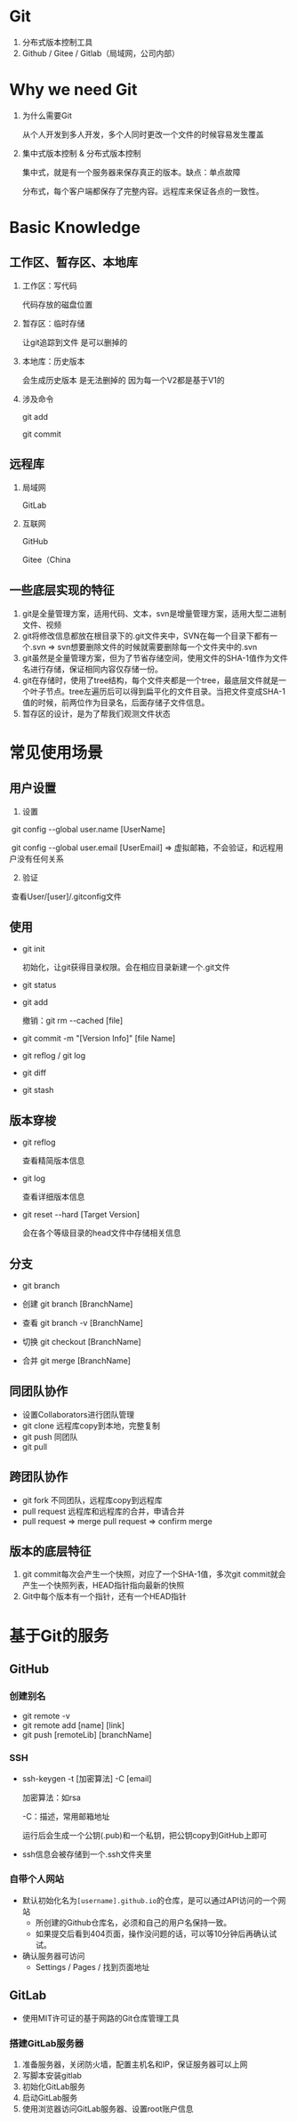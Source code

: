 # Git

1. 分布式版本控制工具
2. Github / Gitee / Gitlab（局域网，公司内部）

# Why we need Git

1. 为什么需要Git

   从个人开发到多人开发，多个人同时更改一个文件的时候容易发生覆盖

2. 集中式版本控制 & 分布式版本控制

   集中式，就是有一个服务器来保存真正的版本。缺点：单点故障

   分布式，每个客户端都保存了完整内容。远程库来保证各点的一致性。

# Basic Knowledge

## 工作区、暂存区、本地库

1. 工作区：写代码

   代码存放的磁盘位置

2. 暂存区：临时存储

   让git追踪到文件 是可以删掉的

3. 本地库：历史版本

   会生成历史版本 是无法删掉的 因为每一个V2都是基于V1的

4. 涉及命令

   git add

   git commit

## 远程库

1. 局域网

   GitLab

2. 互联网

   GitHub

   Gitee（China

## 一些底层实现的特征

1. git是全量管理方案，适用代码、文本，svn是增量管理方案，适用大型二进制文件、视频
2. git将修改信息都放在根目录下的.git文件夹中，SVN在每一个目录下都有一个.svn => svn想要删除文件的时候就需要删除每一个文件夹中的.svn
3. git虽然是全量管理方案，但为了节省存储空间，使用文件的SHA-1值作为文件名进行存储，保证相同内容仅存储一份。
4. git在存储时，使用了tree结构，每个文件夹都是一个tree，最底层文件就是一个叶子节点。tree左遍历后可以得到扁平化的文件目录。当把文件变成SHA-1值的时候，前两位作为目录名，后面存储子文件信息。
5. 暂存区的设计，是为了帮我们观测文件状态

# 常见使用场景

## 用户设置

1.  设置

​	git config --global user.name [UserName]

​	git config --global user.email [UserEmail] => 虚拟邮箱，不会验证，和远程用户没有任何关系

2. 验证

​	查看User/[user]/.gitconfig文件

## 使用

- git init

  初始化，让git获得目录权限。会在相应目录新建一个.git文件

- git status

- git add 

  撤销：git rm --cached [file]

- git commit -m "[Version Info]" [file Name]

- git reflog / git log

- git diff

- git stash

## 版本穿梭

- git reflog

  查看精简版本信息

- git log

  查看详细版本信息

- git reset --hard [Target Version]

  会在各个等级目录的head文件中存储相关信息

## 分支

- git branch 

- 创建 git branch [BranchName]
- 查看 git branch -v [BranchName]
- 切换 git checkout [BranchName]
- 合并 git merge [BranchName]

## 同团队协作

- 设置Collaborators进行团队管理
- git clone 远程库copy到本地，完整复制
- git push 同团队
- git pull

## 跨团队协作

- git fork 不同团队，远程库copy到远程库
- pull request 远程库和远程库的合并，申请合并
- pull request => merge pull request => confirm merge

## 版本的底层特征

1. git commit每次会产生一个快照，对应了一个SHA-1值，多次git commit就会产生一个快照列表，HEAD指针指向最新的快照
2. Git中每个版本有一个指针，还有一个HEAD指针

# 基于Git的服务

## GitHub

### 创建别名

- git remote -v
- git remote add [name] [link]
- git push [remoteLib] [branchName]

### SSH

- ssh-keygen -t [加密算法] -C [email]

  加密算法：如rsa

  -C：描述，常用邮箱地址

  运行后会生成一个公钥(.pub)和一个私钥，把公钥copy到GitHub上即可

- ssh信息会被存储到一个.ssh文件夹里


### 自带个人网站

- 默认初始化名为`[username].github.io`的仓库，是可以通过API访问的一个网站
  - 所创建的Github仓库名，必须和自己的用户名保持一致。
  - 如果提交后看到404页面，操作没问题的话，可以等10分钟后再确认试试。
- 确认服务器可访问
  - Settings / Pages / 找到页面地址

## GitLab

- 使用MIT许可证的基于网路的Git仓库管理工具

### 搭建GitLab服务器

1. 准备服务器，关闭防火墙，配置主机名和IP，保证服务器可以上网
2. 写脚本安装gitlab
3. 初始化GitLab服务
4. 启动GitLab服务
5. 使用浏览器访问GitLab服务器、设置root账户信息


